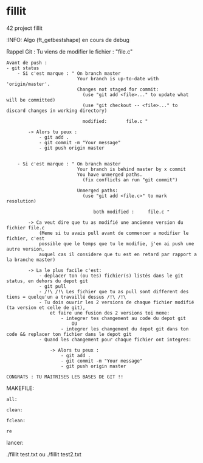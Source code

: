 # fillit
42 project fillit

:INFO: Algo (ft_getbestshape) en cours de debug


Rappel Git :
	Tu viens de modifier le fichier : "file.c"

	Avant de push :
	- git status
		- Si c'est marque : " On branch master
							  Your branch is up-to-date with 'origin/master'.
							  Changes not staged for commit:
  								(use "git add <file>..." to update what will be committed)
  								(use "git checkout -- <file>..." to discard changes in working directory)

								modified:		file.c "

			-> Alors tu peux :
				- git add .
				- git commit -m "Your message"
				- git push origin master


		- Si c'est marque : " On branch master
							  Your branch is behind master by x commit
							  You have unmerged paths.
								(fix conflicts an run "git commit")

							  Unmerged paths:
								(use "git add <file.c>" to mark resolution)

									both modified :		file.c "

			-> Ca veut dire que tu as modifié une ancienne version du fichier file.c
				(Meme si tu avais pull avant de commencer a modifier le fichier, c'est
				possible que le temps que tu le modifie, j'en ai push une autre version,
				auquel cas il considere que tu est en retard par rapport a la branche master)

			-> La le plus facile c'est:
			 	- deplacer ton (ou tes) fichier(s) listés dans le git status, en dehors du depot git
			 	- git pull
			 	- /!\ /!\ Les fichier que tu as pull sont different des tiens = quelqu'un a travaillé dessus /!\ /!\
			 	- Tu dois ouvrir les 2 versions de chaque fichier modifié (ta version et celle de git),
					et faire une fusion des 2 versions toi meme:
					 	- integrer tes changement au code du depot git
						 	OU
						- integrer les changement du depot git dans ton code && replacer ton fichier dans le depot git
				- Quand les changement pour chaque fichier ont integres:

					-> Alors tu peux :
						- git add .
						- git commit -m "Your message"
						- git push origin master

	CONGRATS : TU MAITRISES LES BASES DE GIT !!

MAKEFILE:

	all:

	clean:

	fclean:

	re

lancer:

./fillit test.txt
	ou
./fillit test2.txt
